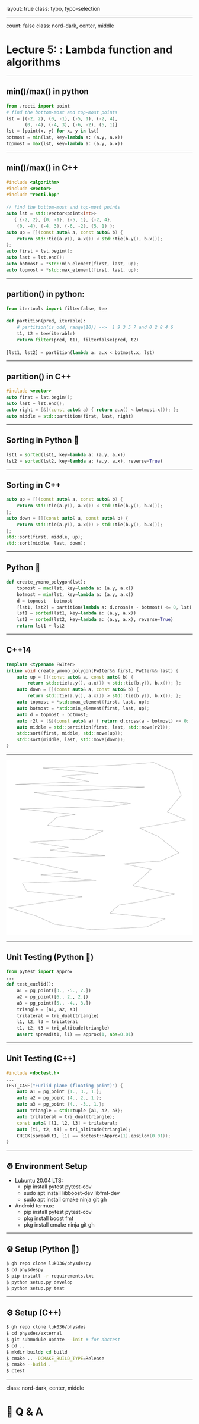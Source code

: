 layout: true
class: typo, typo-selection

---

count: false
class: nord-dark, center, middle

# Lecture 5: : Lambda function and algorithms

---

## min()/max() in python

```python
from .recti import point
# find the bottom-most and top-most points
lst = [(-2, 2), (0, -1), (-5, 1), (-2, 4),
       (0, -4), (-4, 3), (-6, -2), (5, 1)]
lst = [point(x, y) for x, y in lst]
botmost = min(lst, key=lambda a: (a.y, a.x))
topmost = max(lst, key=lambda a: (a.y, a.x))
```

---

## min()/max() in C++

```cpp
#include <algorithm>
#include <vector>
#include "recti.hpp"

// find the bottom-most and top-most points
auto lst = std::vector<point<int>>
   { {-2, 2}, {0, -1}, {-5, 1}, {-2, 4},
    {0, -4}, {-4, 3}, {-6, -2}, {5, 1} };
auto up = [](const auto& a, const auto& b) {
    return std::tie(a.y(), a.x()) < std::tie(b.y(), b.x());
};
auto first = lst.begin();
auto last = lst.end();
auto botmost = *std::min_element(first, last, up);
auto topmost = *std::max_element(first, last, up);
```

---

## partition() in python:

```python
from itertools import filterfalse, tee

def partition(pred, iterable):
    # partition(is_odd, range(10)) -->  1 9 3 5 7 and 0 2 8 4 6
    t1, t2 = tee(iterable)
    return filter(pred, t1), filterfalse(pred, t2)

[lst1, lst2] = partition(lambda a: a.x < botmost.x, lst)
```

---

## partition() in C++

```cpp
#include <vector>
auto first = lst.begin();
auto last = lst.end();
auto right = [&](const auto& a) { return a.x() < botmost.x()); };
auto middle = std::partition(first, last, right)
```

---

## Sorting in Python 🐍

```python
lst1 = sorted(lst1, key=lambda a: (a.y, a.x))
lst2 = sorted(lst2, key=lambda a: (a.y, a.x), reverse=True)
```

---

## Sorting in C++

```cpp
auto up = [](const auto& a, const auto& b) {
    return std::tie(a.y(), a.x()) < std::tie(b.y(), b.x());
};
auto down = [](const auto& a, const auto& b) {
    return std::tie(a.y(), a.x()) > std::tie(b.y(), b.x());
};
std::sort(first, middle, up);
std::sort(middle, last, down);
```

---

## Python 🐍

```python
def create_ymono_polygon(lst):
    topmost = max(lst, key=lambda a: (a.y, a.x))
    botmost = min(lst, key=lambda a: (a.y, a.x))
    d = topmost - botmost
    [lst1, lst2] = partition(lambda a: d.cross(a - botmost) <= 0, lst)
    lst1 = sorted(lst1, key=lambda a: (a.y, a.x))
    lst2 = sorted(lst2, key=lambda a: (a.y, a.x), reverse=True)
    return lst1 + lst2
```

---

## C++14

```cpp
template <typename FwIter>
inline void create_ymono_polygon(FwIter&& first, FwIter&& last) {
    auto up = [](const auto& a, const auto& b) {
        return std::tie(a.y(), a.x()) < std::tie(b.y(), b.x()); };
    auto down = [](const auto& a, const auto& b) {
        return std::tie(a.y(), a.x()) > std::tie(b.y(), b.x()); };
    auto topmost = *std::max_element(first, last, up);
    auto botmost = *std::min_element(first, last, up);
    auto d = topmost - botmost;
    auto r2l = [&](const auto& a) { return d.cross(a - botmost) <= 0; };
    auto middle = std::partition(first, last, std::move(r2l));
    std::sort(first, middle, std::move(up));
    std::sort(middle, last, std::move(down));
}
```

---

![img](ymono_polygon.svg)

---

## Unit Testing (Python 🐍)

```python
from pytest import approx
...
def test_euclid():
    a1 = pg_point([3., -5., 2.])
    a2 = pg_point([6., 2., 2.])
    a3 = pg_point([5., -4., 3.])
    triangle = [a1, a2, a3]
    trilateral = tri_dual(triangle)
    l1, l2, l3 = trilateral
    t1, t2, t3 = tri_altitude(triangle)
    assert spread(t1, l1) == approx(1, abs=0.01)
```

---

## Unit Testing (C++)

```cpp
#include <doctest.h>
...
TEST_CASE("Euclid plane (floating point)") {
    auto a1 = pg_point {1., 3., 1.};
    auto a2 = pg_point {4., 2., 1.};
    auto a3 = pg_point {4., -3., 1.};
    auto triangle = std::tuple {a1, a2, a3};
    auto trilateral = tri_dual(triangle);
    const auto& [l1, l2, l3] = trilateral;
    auto [t1, t2, t3] = tri_altitude(triangle);
    CHECK(spread(t1, l1) == doctest::Approx(1).epsilon(0.01));
}
```

---

## ⚙️ Environment Setup

- Lubuntu 20.04 LTS:
  - pip install pytest pytest-cov
  - sudo apt install libboost-dev libfmt-dev
  - sudo apt install cmake ninja git gh
- Android termux:
  - pip install pytest pytest-cov
  - pkg install boost fmt
  - pkg install cmake ninja git gh

---

## ⚙️ Setup (Python 🐍)

```bash
$ gh repo clone luk036/physdespy
$ cd physdespy
$ pip install -r requirements.txt
$ python setup.py develop
$ python setup.py test
```

---

## ⚙️ Setup (C++)

```bash
$ gh repo clone luk036/physdes
$ cd physdes/external
$ git submodule update --init # for doctest
$ cd ..
$ mkdir build; cd build
$ cmake .. -DCMAKE_BUILD_TYPE=Release
$ cmake --build .
$ ctest
```

---

class: nord-dark, center, middle

# 🙋 Q & A
